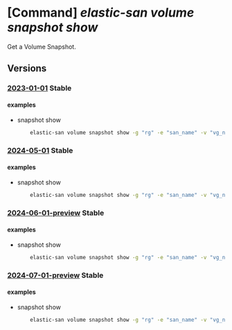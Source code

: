 # [Command] _elastic-san volume snapshot show_

Get a Volume Snapshot.

## Versions

### [2023-01-01](/Resources/mgmt-plane/L3N1YnNjcmlwdGlvbnMve30vcmVzb3VyY2Vncm91cHMve30vcHJvdmlkZXJzL21pY3Jvc29mdC5lbGFzdGljc2FuL2VsYXN0aWNzYW5zL3t9L3ZvbHVtZWdyb3Vwcy97fS9zbmFwc2hvdHMve30=/2023-01-01.xml) **Stable**

<!-- mgmt-plane /subscriptions/{}/resourcegroups/{}/providers/microsoft.elasticsan/elasticsans/{}/volumegroups/{}/snapshots/{} 2023-01-01 -->

#### examples

- snapshot show
    ```bash
        elastic-san volume snapshot show -g "rg" -e "san_name" -v "vg_name" -n "snapshot_name"
    ```

### [2024-05-01](/Resources/mgmt-plane/L3N1YnNjcmlwdGlvbnMve30vcmVzb3VyY2Vncm91cHMve30vcHJvdmlkZXJzL21pY3Jvc29mdC5lbGFzdGljc2FuL2VsYXN0aWNzYW5zL3t9L3ZvbHVtZWdyb3Vwcy97fS9zbmFwc2hvdHMve30=/2024-05-01.xml) **Stable**

<!-- mgmt-plane /subscriptions/{}/resourcegroups/{}/providers/microsoft.elasticsan/elasticsans/{}/volumegroups/{}/snapshots/{} 2024-05-01 -->

#### examples

- snapshot show
    ```bash
        elastic-san volume snapshot show -g "rg" -e "san_name" -v "vg_name" -n "snapshot_name"
    ```

### [2024-06-01-preview](/Resources/mgmt-plane/L3N1YnNjcmlwdGlvbnMve30vcmVzb3VyY2Vncm91cHMve30vcHJvdmlkZXJzL21pY3Jvc29mdC5lbGFzdGljc2FuL2VsYXN0aWNzYW5zL3t9L3ZvbHVtZWdyb3Vwcy97fS9zbmFwc2hvdHMve30=/2024-06-01-preview.xml) **Stable**

<!-- mgmt-plane /subscriptions/{}/resourcegroups/{}/providers/microsoft.elasticsan/elasticsans/{}/volumegroups/{}/snapshots/{} 2024-06-01-preview -->

#### examples

- snapshot show
    ```bash
        elastic-san volume snapshot show -g "rg" -e "san_name" -v "vg_name" -n "snapshot_name"
    ```

### [2024-07-01-preview](/Resources/mgmt-plane/L3N1YnNjcmlwdGlvbnMve30vcmVzb3VyY2Vncm91cHMve30vcHJvdmlkZXJzL21pY3Jvc29mdC5lbGFzdGljc2FuL2VsYXN0aWNzYW5zL3t9L3ZvbHVtZWdyb3Vwcy97fS9zbmFwc2hvdHMve30=/2024-07-01-preview.xml) **Stable**

<!-- mgmt-plane /subscriptions/{}/resourcegroups/{}/providers/microsoft.elasticsan/elasticsans/{}/volumegroups/{}/snapshots/{} 2024-07-01-preview -->

#### examples

- snapshot show
    ```bash
        elastic-san volume snapshot show -g "rg" -e "san_name" -v "vg_name" -n "snapshot_name"
    ```
